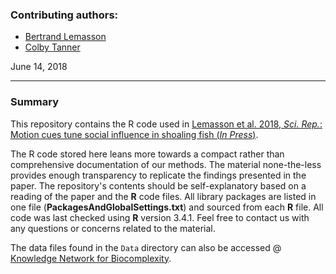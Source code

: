 ### Contributing authors: 
* [Bertrand Lemasson](brilraven@gmail.com)
* [Colby Tanner](ctanner@misericordia.edu)  

June 14, 2018

---

### Summary
This repository contains the R code used in [Lemasson et al. 2018, *Sci. Rep.*: Motion cues tune social influence in shoaling fish (*In Press*)]().

The R code stored here leans more towards a compact rather than comprehensive documentation of our methods. The material none-the-less provides enough transparency to replicate the findings presented in the paper. The repository's contents should be self-explanatory based on a reading of the paper and the **R** code files. All library packages are listed in one file (**PackagesAndGlobalSettings.txt**) and sourced from each **R** file.  All code was last checked using **R** version 3.4.1. Feel free to contact us with any questions or concerns related to the material.

The data files found in the `Data` directory can also be accessed @ [Knowledge Network for Biocomplexity](https://doi.org/10.5063/F1P26W9D). 


